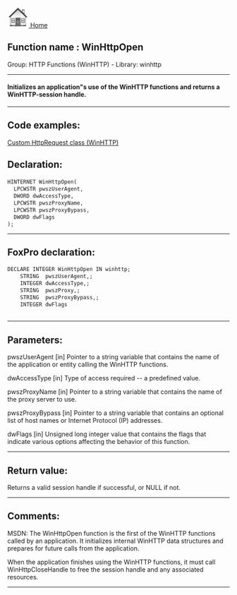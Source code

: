 [<img src="../../images/home.png"> Home ](https://github.com/VFPX/Win32API)  

## Function name : WinHttpOpen
Group: HTTP Functions (WinHTTP) - Library: winhttp    
***  


#### Initializes an application"s use of the WinHTTP functions and returns a WinHTTP-session handle.
***  


## Code examples:
[Custom HttpRequest class (WinHTTP)](../../samples/sample_397.md)  

## Declaration:
```foxpro  
HINTERNET WinHttpOpen(
  LPCWSTR pwszUserAgent,
  DWORD dwAccessType,
  LPCWSTR pwszProxyName,
  LPCWSTR pwszProxyBypass,
  DWORD dwFlags
);  
```  
***  


## FoxPro declaration:
```foxpro  
DECLARE INTEGER WinHttpOpen IN winhttp;
	STRING  pwszUserAgent,;
	INTEGER dwAccessType,;
	STRING  pwszProxy,;
	STRING  pwszProxyBypass,;
	INTEGER dwFlags
  
```  
***  


## Parameters:
pwszUserAgent 
[in] Pointer to a string variable that contains the name of the application or entity calling the WinHTTP functions.

dwAccessType 
[in] Type of access required -- a predefined value.

pwszProxyName 
[in] Pointer to a string variable that contains the name of the proxy server to use.

pwszProxyBypass 
[in] Pointer to a string variable that contains an optional list of host names or Internet Protocol (IP) addresses.

dwFlags 
[in] Unsigned long integer value that contains the flags that indicate various options affecting the behavior of this function.  
***  


## Return value:
Returns a valid session handle if successful, or NULL if not.  
***  


## Comments:
MSDN: The WinHttpOpen function is the first of the WinHTTP functions called by an application. It initializes internal WinHTTP data structures and prepares for future calls from the application.   
  
When the application finishes using the WinHTTP functions, it must call WinHttpCloseHandle to free the session handle and any associated resources.  
  
***  

